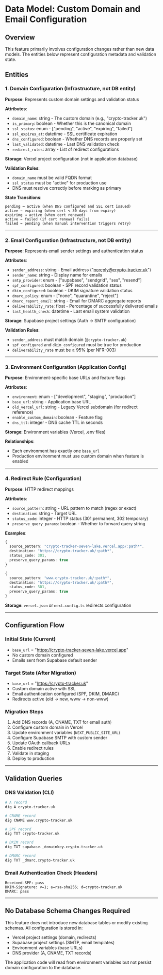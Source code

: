 # Data Model: Custom Domain and Email Configuration

## Overview
This feature primarily involves configuration changes rather than new data models. The entities below represent configuration metadata and validation state.

## Entities

### 1. Domain Configuration (Infrastructure, not DB entity)

**Purpose**: Represents custom domain settings and validation status

**Attributes**:
- `domain_name`: string - The custom domain (e.g., "crypto-tracker.uk")
- `is_primary`: boolean - Whether this is the canonical domain
- `ssl_status`: enum - ["pending", "active", "expiring", "failed"]
- `ssl_expires_at`: datetime - SSL certificate expiration
- `dns_configured`: boolean - Whether DNS records are properly set
- `last_validated`: datetime - Last DNS validation check
- `redirect_rules`: array - List of redirect configurations

**Storage**: Vercel project configuration (not in application database)

**Validation Rules**:
- `domain_name` must be valid FQDN format
- `ssl_status` must be "active" for production use
- DNS must resolve correctly before marking as primary

**State Transitions**:
```
pending → active (when DNS configured and SSL cert issued)
active → expiring (when cert < 30 days from expiry)
expiring → active (when cert renewed)
active → failed (if cert renewal fails)
failed → pending (when manual intervention triggers retry)
```

---

### 2. Email Configuration (Infrastructure, not DB entity)

**Purpose**: Represents email sender settings and authentication status

**Attributes**:
- `sender_address`: string - Email address ("noreply@crypto-tracker.uk")
- `sender_name`: string - Display name for emails
- `smtp_provider`: enum - ["supabase", "sendgrid", "ses", "resend"]
- `spf_configured`: boolean - SPF record validation status
- `dkim_configured`: boolean - DKIM signature validation status
- `dmarc_policy`: enum - ["none", "quarantine", "reject"]
- `dmarc_report_email`: string - Email for DMARC aggregate reports
- `deliverability_rate`: float - Percentage of successfully delivered emails
- `last_health_check`: datetime - Last email system validation

**Storage**: Supabase project settings (Auth → SMTP configuration)

**Validation Rules**:
- `sender_address` must match domain (`@crypto-tracker.uk`)
- `spf_configured` and `dkim_configured` must be true for production
- `deliverability_rate` must be ≥ 95% (per NFR-003)

---

### 3. Environment Configuration (Application Config)

**Purpose**: Environment-specific base URLs and feature flags

**Attributes**:
- `environment`: enum - ["development", "staging", "production"]
- `base_url`: string - Application base URL
- `old_vercel_url`: string - Legacy Vercel subdomain (for redirect reference)
- `enable_custom_domain`: boolean - Feature flag
- `dns_ttl`: integer - DNS cache TTL in seconds

**Storage**: Environment variables (Vercel, .env files)

**Relationships**:
- Each environment has exactly one `base_url`
- Production environment must use custom domain when feature is enabled

---

### 4. Redirect Rule (Configuration)

**Purpose**: HTTP redirect mappings

**Attributes**:
- `source_pattern`: string - URL pattern to match (regex or exact)
- `destination`: string - Target URL
- `status_code`: integer - HTTP status (301 permanent, 302 temporary)
- `preserve_query_params`: boolean - Whether to forward query string

**Examples**:
```typescript
{
  source_pattern: "crypto-tracker-seven-lake.vercel.app/:path*",
  destination: "https://crypto-tracker.uk/:path*",
  status_code: 301,
  preserve_query_params: true
}

{
  source_pattern: "www.crypto-tracker.uk/:path*",
  destination: "https://crypto-tracker.uk/:path*",
  status_code: 301,
  preserve_query_params: true
}
```

**Storage**: `vercel.json` or `next.config.ts` redirects configuration

---

## Configuration Flow

### Initial State (Current)
- `base_url` = "https://crypto-tracker-seven-lake.vercel.app"
- No custom domain configured
- Emails sent from Supabase default sender

### Target State (After Migration)
- `base_url` = "https://crypto-tracker.uk"
- Custom domain active with SSL
- Email authentication configured (SPF, DKIM, DMARC)
- Redirects active (old → new, www → non-www)

### Migration Steps
1. Add DNS records (A, CNAME, TXT for email auth)
2. Configure custom domain in Vercel
3. Update environment variables (`NEXT_PUBLIC_SITE_URL`)
4. Configure Supabase SMTP with custom sender
5. Update OAuth callback URLs
6. Enable redirect rules
7. Validate in staging
8. Deploy to production

---

## Validation Queries

### DNS Validation (CLI)
```bash
# A record
dig A crypto-tracker.uk

# CNAME record  
dig CNAME www.crypto-tracker.uk

# SPF record
dig TXT crypto-tracker.uk

# DKIM record
dig TXT supabase._domainkey.crypto-tracker.uk

# DMARC record
dig TXT _dmarc.crypto-tracker.uk
```

### Email Authentication Check (Headers)
```
Received-SPF: pass
DKIM-Signature: v=1; a=rsa-sha256; d=crypto-tracker.uk
DMARC: pass
```

---

## No Database Schema Changes Required

This feature does not introduce new database tables or modify existing schemas. All configuration is stored in:
- Vercel project settings (domain, redirects)
- Supabase project settings (SMTP, email templates)
- Environment variables (base URLs)
- DNS provider (A, CNAME, TXT records)

The application code will read from environment variables but not persist domain configuration to the database.
